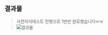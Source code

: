 ## 결과물
> 사전지식테스트 진행으로 1번만 완료했습니다ㅠㅠ     
![결과물](https://github.com/user-attachments/assets/4bb532e9-1fdb-4091-9894-c12e326c744c)

